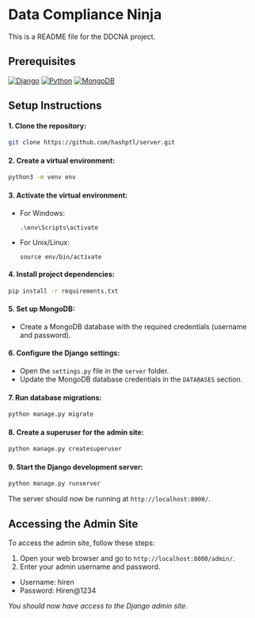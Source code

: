 # Data Compliance Ninja


This is a README file for the DDCNA project.

## Prerequisites

[![Django](https://img.shields.io/badge/Django-3.x-brightgreen.svg)](https://www.djangoproject.com/)
[![Python](https://img.shields.io/badge/Python-3.x-blue.svg)](https://www.python.org/)
[![MongoDB](https://img.shields.io/badge/MongoDB-5.x-green.svg)](https://www.mongodb.com/)

## Setup Instructions

#### 1.  Clone the repository:
```bash 
git clone https://github.com/hashptl/server.git
```

#### 2.  Create a virtual environment:
  ```bash
  python3 -m venv env
```

#### 3.  Activate the virtual environment:

 -   For Windows:

       ` .\env\Scripts\activate `

-   For Unix/Linux:

       ` source env/bin/activate `
    

#### 4.  Install project dependencies:
```bash
pip install -r requirements.txt
```

#### 5.  Set up MongoDB:

-   Create a MongoDB database with the required credentials (username
    and password).

#### 6.  Configure the Django settings:

-   Open the `settings.py` file in the `server` folder.
-   Update the MongoDB database credentials in the `DATABASES` section.

#### 7.  Run database migrations:
```bash
python manage.py migrate
```

#### 8.  Create a superuser for the admin site:
```bash
python manage.py createsuperuser
```

#### 9.  Start the Django development server:
```bash
python manage.py runserver
```
The server should now be running at `http://localhost:8000/`.

## Accessing the Admin Site

To access the admin site, follow these steps:

1.  Open your web browser and go to `http://localhost:8000/admin/`.
2.  Enter your admin username and password.

-   Username: hiren
-   Password: Hiren@1234

_You should now have access to the Django admin site._





